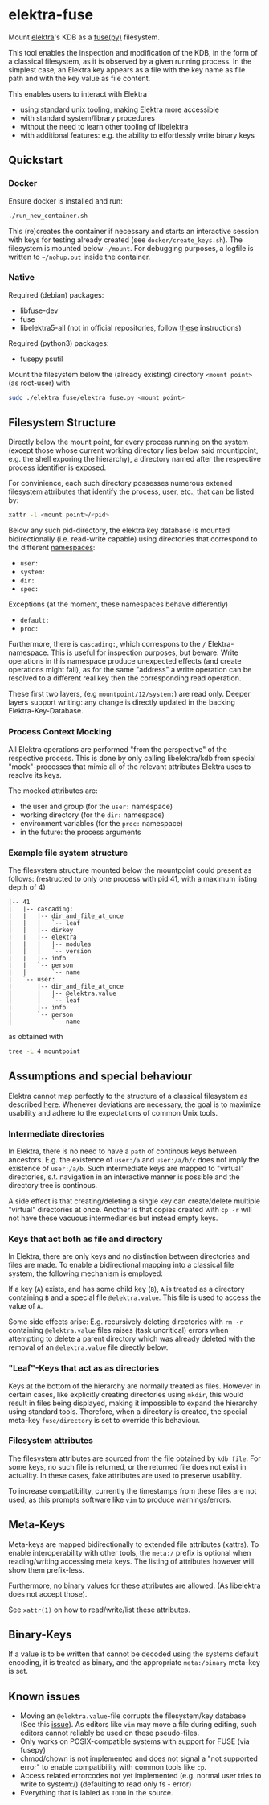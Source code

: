# elektra-fuse

Mount [elektra](https://www.libelektra.org)'s KDB as a [fuse(py)](https://github.com/fusepy/fusepy) filesystem.

This tool enables the inspection and modification of the KDB, in the form of a classical filesystem, as it is observed by a given running process.
In the simplest case, an Elektra key appears as a file with the key name as file path and with the key value as file content.

This enables users to interact with Elektra
- using standard unix tooling, making Elektra more accessible
- with standard system/library procedures
- without the need to learn other tooling of libelektra
- with additional features: e.g. the ability to effortlessly write binary keys

## Quickstart

### Docker

Ensure docker is installed and run:
```sh
./run_new_container.sh
```
This (re)creates the container if necessary and starts an interactive session with keys for testing already created (see `docker/create_keys.sh`).
The filesystem is mounted below `~/mount`.
For debugging purposes, a logfile is written to `~/nohup.out` inside the container. 

### Native

Required (debian) packages:
- libfuse-dev
- fuse
- libelektra5-all (not in official repositories, follow [these](https://www.libelektra.org/installation/installation) instructions)

Required (python3) packages:
- fusepy psutil

Mount the filesystem below the (already existing) directory `<mount point>` (as root-user) with
```sh
sudo ./elektra_fuse/elektra_fuse.py <mount point>
```

## Filesystem Structure

Directly below the mount point, for every process running on the system (except those whose current working directory lies below said mountipoint, e.g. the shell exporing the hierarchy), a directory named after the respective process identifier is exposed.

For convinience, each such directory possesses numerous extened filesystem attributes that identify the process, user, etc., that can be listed by:

```sh
xattr -l <mount point>/<pid>
```

Below any such pid-directory, the elektra key database is mounted bidirectionally (i.e. read-write capable) using directories that correspond to the different [namespaces](https://www.libelektra.org/tutorials/namespaces):

- `user:`
- `system:`
- `dir:`
- `spec:`

Exceptions (at the moment, these namespaces behave differently)
- `default:`
- `proc:`

Furthermore, there is `cascading:`, which correspons to the `/` Elektra-namespace.
This is useful for inspection purposes, but beware:
Write operations in this namespace produce unexpected effects (and create operations might fail), as for the same "address" a write operation can be resolved to a different real key then the corresponding read operation.

These first two layers, (e.g `mountpoint/12/system:`) are read only. Deeper layers support writing: any change is directly updated in the backing Elektra-Key-Database.

### Process Context Mocking

All Elektra operations are performed "from the perspective" of the respective process.
This is done by only calling libelektra/kdb from special "mock"-processes that mimic all of the relevant attributes Elektra uses to resolve its keys.

The mocked attributes are:
- the user and group (for the `user:` namespace)
- working directory (for the `dir:` namespace)
- environment variables (for the `proc:` namespace)
- in the future: the process arguments


### Example file system structure

The filesystem structure mounted below the mountpoint could present as follows: (restructed to only one process with pid 41, with a maximum listing depth of 4)

```
|-- 41
|   |-- cascading:
|   |   |-- dir_and_file_at_once
|   |   |   `-- leaf
|   |   |-- dirkey
|   |   |-- elektra
|   |   |   |-- modules
|   |   |   `-- version
|   |   |-- info
|   |   `-- person
|   |       `-- name
|   `-- user:
|       |-- dir_and_file_at_once
|       |   |-- @elektra.value
|       |   `-- leaf
|       |-- info
|       `-- person
|           `-- name

```
as obtained with
```sh
tree -L 4 mountpoint
```



## Assumptions and special behaviour

Elektra cannot map perfectly to the structure of a classical filesystem as described [here](https://www.libelektra.org/docgettingstarted/big-picture).
Whenever deviations are necessary, the goal is to maximize usability and adhere to the expectations of common Unix tools.

### Intermediate directories

In Elektra, there is no need to have a `path` of continous keys between ancestors.
E.g. the existence of `user:/a` and `user:/a/b/c` does not imply the existence of `user:/a/b`.
Such intermediate keys are mapped to "virtual" directories, s.t. navigation in an interactive manner is possible and the directory tree is continous.

A side effect is that creating/deleting a single key can create/delete multiple "virtual" directories at once.
Another is that copies created with `cp -r` will not have these vacuous intermediaries but instead empty keys.

### Keys that act both as file and directory

In Elektra, there are only keys and no distinction between directories and files are made. To enable a bidirectional mapping into a classical file system, the following mechanism is employed:

If a key (`A`) exists, and has some child key (`B`), `A` is treated as a directory containing `B` and a special file `@elektra.value`. This file is used to access the value of `A`.

Some side effects arise:
E.g. recursively deleting directories with `rm -r` containing `@elektra.value` files raises (task uncritical) errors when attempting to delete a parent directory which was already deleted with the removal of an `@elektra.value` file directly below.

### "Leaf"-Keys that act as as directories

Keys at the bottom of the hierarchy are normally treated as files. However in certain cases, like explicitly creating directories using `mkdir`, this would result in files being displayed, making it impossible to expand the hierarchy using standard tools.
Therefore, when a directory is created, the special meta-key `fuse/directory` is set to override this behaviour.

### Filesystem attributes

The filesystem attributes are sourced from the file obtained by `kdb file`.
For some keys, no such file is returned, or the returned file does not exist in actuality. In these cases, fake attributes are used to preserve usability.

To increase compatibility, currently the timestamps from these files are not used, as this prompts software like `vim` to produce warnings/errors.

## Meta-Keys

Meta-keys are mapped bidirectionally to extended file attributes (xattrs).
To enable interoperability with other tools, the `meta:/` prefix is optional when reading/writing accessing meta keys. The listing of attributes however will show them prefix-less.

Furthermore, no binary values for these attributes are allowed. (As libelektra does not accept those).

See `xattr(1)` on how to read/write/list these attributes.

## Binary-Keys

If a value is to be written that cannot be decoded using the systems default encoding, it is treated as binary, and the appropriate `meta:/binary` meta-key is set.

## Known issues

- Moving an ``@elektra.value``-file corrupts the filesystem/key database (See this [issue](https://issues.libelektra.org/3648)). As editors like `vim` may move a file during editing, such editors cannot reliably be used on these pseudo-files.
- Only works on POSIX-compatible systems with support for FUSE (via fusepy)
- chmod/chown is not implemented and does not signal a "not supported error" to enable compatibility with common tools like `cp`.
- Access related errorcodes not yet implemented (e.g. normal user tries to write to system:/) (defaulting to read only fs - error)
- Everything that is labled as `TODO` in the source.
